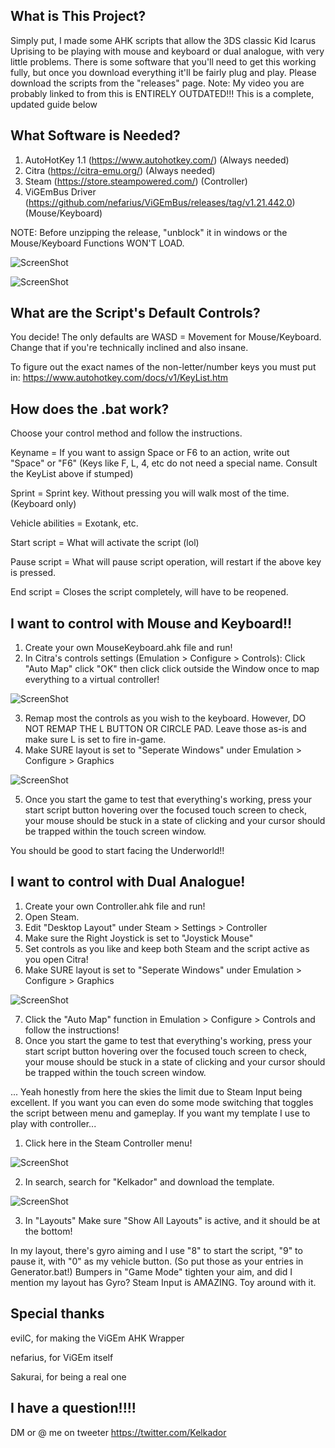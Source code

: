 ## What is This Project?
Simply put, I made some AHK scripts that allow the 3DS classic Kid Icarus Uprising to be playing with mouse and keyboard or dual analogue, with very little problems. There is some software that you'll need to get this working fully, but once you download everything it'll be fairly plug and play. Please download the scripts from the "releases" page. Note: My video you are probably linked to from this is ENTIRELY OUTDATED!!! This is a complete, updated guide below

## What Software is Needed?
1. AutoHotKey 1.1 (https://www.autohotkey.com/) (Always needed)
2. Citra (https://citra-emu.org/) (Always needed)
3. Steam (https://store.steampowered.com/) (Controller)
4. ViGEmBus Driver (https://github.com/nefarius/ViGEmBus/releases/tag/v1.21.442.0) (Mouse/Keyboard)


NOTE: Before unzipping the release, "unblock" it in windows or the Mouse/Keyboard Functions WON'T LOAD.

![ScreenShot](https://i.imgur.com/hL90WgX.png)

![ScreenShot](https://i.imgur.com/e2YruCf.png)

## What are the Script's Default Controls?
You decide! The only defaults are WASD = Movement for Mouse/Keyboard. Change that if you're technically inclined and also insane.

To figure out the exact names of the non-letter/number keys you must put in: https://www.autohotkey.com/docs/v1/KeyList.htm

## How does the .bat work?
Choose your control method and follow the instructions.


Keyname = If you want to assign Space or F6 to an action, write out "Space" or "F6" (Keys like F, L, 4, etc do not need a special name. Consult the KeyList above if stumped)

Sprint = Sprint key. Without pressing you will walk most of the time. (Keyboard only)

Vehicle abilities = Exotank, etc.

Start script = What will activate the script (lol)

Pause script = What will pause script operation, will restart if the above key is pressed.

End script = Closes the script completely, will have to be reopened.

## I want to control with Mouse and Keyboard!!
1. Create your own MouseKeyboard.ahk file and run!
2. In Citra's controls settings (Emulation > Configure > Controls): Click "Auto Map" click "OK" then click click outside the Window once to map everything to a virtual controller!

![ScreenShot](https://i.imgur.com/HjBv41Z.png)

3. Remap most the controls as you wish to the keyboard. However, DO NOT REMAP THE L BUTTON OR CIRCLE PAD. Leave those as-is and make sure L is set to fire in-game.
4. Make SURE layout is set to "Seperate Windows" under Emulation > Configure > Graphics

![ScreenShot](https://i.imgur.com/jCIUPZm.png)

5. Once you start the game to test that everything's working, press your start script button hovering over the focused touch screen to check, your mouse should be stuck in a state of clicking and your cursor should be trapped within the touch screen window.

You should be good to start facing the Underworld!!

## I want to control with Dual Analogue!
1. Create your own Controller.ahk file and run!
2. Open Steam.
3. Edit "Desktop Layout" under Steam > Settings > Controller
4. Make sure the Right Joystick is set to "Joystick Mouse"
5. Set controls as you like and keep both Steam and the script active as you open Citra!
6. Make SURE layout is set to "Seperate Windows" under Emulation > Configure > Graphics

![ScreenShot](https://i.imgur.com/jCIUPZm.png)

7. Click the "Auto Map" function in Emulation > Configure > Controls and follow the instructions!
8. Once you start the game to test that everything's working, press your start script button hovering over the focused touch screen to check, your mouse should be stuck in a state of clicking and your cursor should be trapped within the touch screen window.

... Yeah honestly from here the skies the limit due to Steam Input being excellent. If you want you can even do some mode switching that toggles the script between menu and gameplay. If you want my template I use to play with controller...

1. Click here in the Steam Controller menu!

![ScreenShot](https://i.imgur.com/XArifVc.png)

2. In search, search for "Kelkador" and download the template.

![ScreenShot](https://i.imgur.com/ePI7gjq.png)

3. In "Layouts" Make sure "Show All Layouts" is active, and it should be at the bottom!

In my layout, there's gyro aiming and I use "8" to start the script, "9" to pause it, with "0" as my vehicle button. (So put those as your entries in Generator.bat!) Bumpers in "Game Mode" tighten your aim, and did I mention my layout has Gyro? Steam Input is AMAZING. Toy around with it.

## Special thanks

evilC, for making the ViGEm AHK Wrapper

nefarius, for ViGEm itself

Sakurai, for being a real one

## I have a question!!!!

DM or @ me on tweeter https://twitter.com/Kelkador
